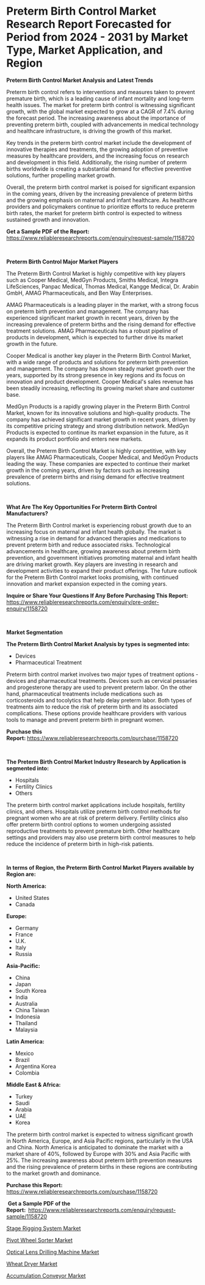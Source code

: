 <p><h1>Preterm Birth Control Market Research Report Forecasted for Period from 2024 -  2031 by Market Type, Market Application, and Region</h1></p><p><strong>Preterm Birth Control Market Analysis and Latest Trends</strong></p>
<p><p>Preterm birth control refers to interventions and measures taken to prevent premature birth, which is a leading cause of infant mortality and long-term health issues. The market for preterm birth control is witnessing significant growth, with the global market expected to grow at a CAGR of 7.4% during the forecast period. The increasing awareness about the importance of preventing preterm birth, coupled with advancements in medical technology and healthcare infrastructure, is driving the growth of this market.</p><p>Key trends in the preterm birth control market include the development of innovative therapies and treatments, the growing adoption of preventive measures by healthcare providers, and the increasing focus on research and development in this field. Additionally, the rising number of preterm births worldwide is creating a substantial demand for effective preventive solutions, further propelling market growth.</p><p>Overall, the preterm birth control market is poised for significant expansion in the coming years, driven by the increasing prevalence of preterm births and the growing emphasis on maternal and infant healthcare. As healthcare providers and policymakers continue to prioritize efforts to reduce preterm birth rates, the market for preterm birth control is expected to witness sustained growth and innovation.</p></p>
<p><strong>Get a Sample PDF of the Report:&nbsp;</strong> <a href="https://www.reliableresearchreports.com/enquiry/request-sample/1158720">https://www.reliableresearchreports.com/enquiry/request-sample/1158720</a></p>
<p>&nbsp;</p>
<p><strong>Preterm Birth Control Major Market Players</strong></p>
<p><p>The Preterm Birth Control Market is highly competitive with key players such as Cooper Medical, MedGyn Products, Smiths Medical, Integra LifeSciences, Panpac Medical, Thomas Medical, Kangge Medical, Dr. Arabin GmbH, AMAG Pharmaceuticals, and Ben Way Enterprises.</p><p>AMAG Pharmaceuticals is a leading player in the market, with a strong focus on preterm birth prevention and management. The company has experienced significant market growth in recent years, driven by the increasing prevalence of preterm births and the rising demand for effective treatment solutions. AMAG Pharmaceuticals has a robust pipeline of products in development, which is expected to further drive its market growth in the future.</p><p>Cooper Medical is another key player in the Preterm Birth Control Market, with a wide range of products and solutions for preterm birth prevention and management. The company has shown steady market growth over the years, supported by its strong presence in key regions and its focus on innovation and product development. Cooper Medical's sales revenue has been steadily increasing, reflecting its growing market share and customer base.</p><p>MedGyn Products is a rapidly growing player in the Preterm Birth Control Market, known for its innovative solutions and high-quality products. The company has achieved significant market growth in recent years, driven by its competitive pricing strategy and strong distribution network. MedGyn Products is expected to continue its market expansion in the future, as it expands its product portfolio and enters new markets.</p><p>Overall, the Preterm Birth Control Market is highly competitive, with key players like AMAG Pharmaceuticals, Cooper Medical, and MedGyn Products leading the way. These companies are expected to continue their market growth in the coming years, driven by factors such as increasing prevalence of preterm births and rising demand for effective treatment solutions.</p></p>
<p>&nbsp;</p>
<p><strong>What Are The Key Opportunities For Preterm Birth Control Manufacturers?</strong></p>
<p><p>The Preterm Birth Control market is experiencing robust growth due to an increasing focus on maternal and infant health globally. The market is witnessing a rise in demand for advanced therapies and medications to prevent preterm birth and reduce associated risks. Technological advancements in healthcare, growing awareness about preterm birth prevention, and government initiatives promoting maternal and infant health are driving market growth. Key players are investing in research and development activities to expand their product offerings. The future outlook for the Preterm Birth Control market looks promising, with continued innovation and market expansion expected in the coming years.</p></p>
<p><strong>Inquire or Share Your Questions If Any Before Purchasing This Report:</strong> <a href="https://www.reliableresearchreports.com/enquiry/pre-order-enquiry/1158720">https://www.reliableresearchreports.com/enquiry/pre-order-enquiry/1158720</a></p>
<p>&nbsp;</p>
<p><strong>Market Segmentation</strong></p>
<p><strong>The Preterm Birth Control Market Analysis by types is segmented into:</strong></p>
<p><ul><li>Devices</li><li>Pharmaceutical Treatment</li></ul></p>
<p><p>Preterm birth control market involves two major types of treatment options - devices and pharmaceutical treatments. Devices such as cervical pessaries and progesterone therapy are used to prevent preterm labor. On the other hand, pharmaceutical treatments include medications such as corticosteroids and tocolytics that help delay preterm labor. Both types of treatments aim to reduce the risk of preterm birth and its associated complications. These options provide healthcare providers with various tools to manage and prevent preterm birth in pregnant women.</p></p>
<p><strong>Purchase this Report:&nbsp;</strong><a href="https://www.reliableresearchreports.com/purchase/1158720">https://www.reliableresearchreports.com/purchase/1158720</a></p>
<p>&nbsp;</p>
<p><strong>The Preterm Birth Control Market Industry Research by Application is segmented into:</strong></p>
<p><ul><li>Hospitals</li><li>Fertility Clinics</li><li>Others</li></ul></p>
<p><p>The preterm birth control market applications include hospitals, fertility clinics, and others. Hospitals utilize preterm birth control methods for pregnant women who are at risk of preterm delivery. Fertility clinics also offer preterm birth control options to women undergoing assisted reproductive treatments to prevent premature birth. Other healthcare settings and providers may also use preterm birth control measures to help reduce the incidence of preterm birth in high-risk patients.</p></p>
<p>&nbsp;</p>
<p><strong>In terms of Region, the Preterm Birth Control Market Players available by Region are:</strong></p>
<p>
    <p> <strong> North America: </strong>
        <ul>
            <li>United States</li>
            <li>Canada</li>
        </ul>
        </p> 
    <p> <strong> Europe: </strong>
        <ul>
            <li>Germany</li>
            <li>France</li>
            <li>U.K.</li>
            <li>Italy</li>
            <li>Russia</li>
        </ul>
        </p> 
    <p> <strong> Asia-Pacific: </strong>
        <ul>
            <li>China</li>
            <li>Japan</li>
            <li>South Korea</li>
            <li>India</li>
            <li>Australia</li>
            <li>China Taiwan</li>
            <li>Indonesia</li>
            <li>Thailand</li>
            <li>Malaysia</li>
        </ul>
        </p> 
    <p> <strong> Latin America: </strong>
        <ul>
            <li>Mexico</li>
            <li>Brazil</li>
            <li>Argentina Korea</li>
            <li>Colombia</li>
        </ul>
        </p> 
    <p> <strong> Middle East & Africa: </strong>
        <ul>
            <li>Turkey</li>
            <li>Saudi</li>
            <li>Arabia</li>
            <li>UAE</li>
            <li>Korea</li>
        </ul>
    </p>
    </p>
<p><p>The preterm birth control market is expected to witness significant growth in North America, Europe, and Asia Pacific regions, particularly in the USA and China. North America is anticipated to dominate the market with a market share of 40%, followed by Europe with 30% and Asia Pacific with 25%. The increasing awareness about preterm birth prevention measures and the rising prevalence of preterm births in these regions are contributing to the market growth and dominance.</p></p>
<p><strong>Purchase this Report: </strong><a href="https://www.reliableresearchreports.com/purchase/1158720">https://www.reliableresearchreports.com/purchase/1158720</a></p>
<p>&nbsp;<strong>Get a Sample PDF of the Report:&nbsp;&nbsp;</strong><a href="https://www.reliableresearchreports.com/enquiry/request-sample/1158720">https://www.reliableresearchreports.com/enquiry/request-sample/1158720</a></p>
<p><strong></strong></p>
<p><p><a href="https://medium.com/@stephenstevens11/stage-rigging-system-market-research-report-its-history-and-forecast-2024-to-2031-d7b70bdc1378">Stage Rigging System Market</a></p><p><a href="https://medium.com/@serenaframi/pivot-wheel-sorter-market-competitive-analysis-market-trends-and-forecast-to-2031-a4d05831cbab">Pivot Wheel Sorter Market</a></p><p><a href="https://medium.com/@serenaframi/optical-lens-drilling-machine-market-trends-forecast-and-competitive-analysis-to-2031-2e1e28ed530e">Optical Lens Drilling Machine Market</a></p><p><a href="https://medium.com/@stephenstevens11/wheat-dryer-nbsp-market-focuses-on-market-share-size-and-projected-forecast-till-2031-55b02bfa62d6">Wheat Dryer Market</a></p><p><a href="https://medium.com/@serenaframi/accumulation-conveyor-market-comprehensive-assessment-by-type-application-and-geography-3b47b980e548">Accumulation Conveyor Market</a></p></p>